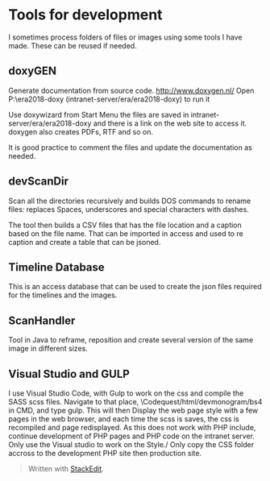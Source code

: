 ﻿# Tools for development
I sometimes process folders of files or images using some tools I have made. 
These can be reused if needed. 

## doxyGEN 
Generate documentation from source code. 
http://www.doxygen.nl/
Open P:\era2018-doxy (intranet-server/era/era2018-doxy) to run it

Use doxywizard from Start Menu
the files are saved in intranet-server/era/era2018-doxy  and there is a link on the web site to access it. 
doxygen also creates PDFs, RTF and so on. 

It is good practice to comment the files and update the documentation as needed.


## devScanDir
Scan all the directories recursively and builds DOS commands to rename files: 
replaces Spaces, underscores and special characters with dashes. 

The tool then builds a CSV files that has the file location and a caption based on the file name. That can be imported in access and used to re caption and create a table that can be jsoned. 

## Timeline Database
This is an access database that can be used to create the json files required for the timelines and the images. 

## ScanHandler
Tool in Java to reframe, reposition and create several version of the same image in different sizes. 

## Visual Studio and GULP
I use Visual Studio Code, with Gulp to work on the css and compile the SASS scss files. 
Navigate to that place, \\Codequest/html/devmonogram/bs4  in CMD, and type gulp. 
This will then 
    Display the web page style with a few pages in the web browser, 
    and each time the scss is saves, the css is recompiled and page redisplayed. 
    As this does not work with PHP include, continue development of PHP pages and PHP code on the intranet server. Only use the Visual studio to work on the Style./ Only copy the CSS folder accross to the development PHP site then production site. 

> Written with [StackEdit](https://stackedit.io/).
